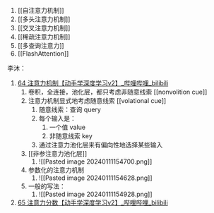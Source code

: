1.  [[自注意力机制]]
2. [[多头注意力机制]]
3. [[交叉注意力机制]]
4. [[稀疏注意力机制]]
5. [[多查询注意力]]
6. [[FlashAttention]]

李沐：
1.  [64 注意力机制【动手学深度学习v2】_哔哩哔哩_bilibili](https://www.bilibili.com/video/BV1264y1i7R1)
	1. 卷积，全连接，池化层，都只考虑非随意线索 [[nonvolition cue]]
	2. 注意力机制显式地考虑随意线索 [[volational cue]]
		1. 随意线索：查询 query
		2. 每个输入是：
			1. 一个值 value
			2. 非随意线索 key
		3. 通过注意力池化层来有偏向性地选择某些输入
	3. [[非参注意力池化层]]
		1. ![[Pasted image 20240111154700.png]]
	4. 参数化的注意力机制
		1. ![[Pasted image 20240111154628.png]]
	5. 一般的写法：
		1. ![[Pasted image 20240111154928.png]]
2. [65 注意力分数【动手学深度学习v2】_哔哩哔哩_bilibili](https://www.bilibili.com/video/BV1Tb4y167rb)

